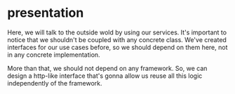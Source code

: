 # presentation

Here, we will talk to the outside wold by using our services. 
It's important to notice that we shouldn't be coupled with any 
concrete class. We've created interfaces for our use cases before, so we 
should depend on them here, not in any concrete implementation. 

More than that, we should not depend on any framework. So, we can design a http-like 
interface that's gonna allow us reuse all this logic independently of the framework.
